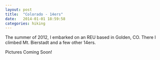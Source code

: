 ```yaml
---
layout: post
title:  "Colorado - 14ers"
date:   2014-01-01 18:59:58
categories: hiking
---
```


The summer of 2012, I embarked on an REU based in Golden, CO. There I climbed Mt. Bierstadt and a few other 14ers. 

Pictures Coming Soon!
